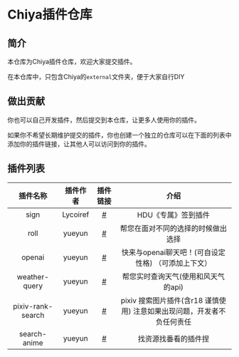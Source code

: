 # Chiya插件仓库

## 简介
本仓库为Chiya插件仓库，欢迎大家提交插件。

在本仓库中，只包含Chiya的`external`文件夹，便于大家自行DIY

## 做出贡献
你也可以自己开发插件，然后提交到本仓库，让更多人使用你的插件。

如果你不希望长期维护提交的插件，你也创建一个独立的仓库可以在下面的列表中添加你的插件链接，让其他人可以访问到你的插件。

## 插件列表

| 插件名称 | 插件作者 | 插件链接 | 介绍 |
| :-----: | :-----: | :-----: | :-----: |
| sign | Lycoiref | [#]() | HDU《专属》签到插件 |
| roll | yueyun | [#]() | 帮您在面对不同的选择的时候做出选择 |
| openai | yueyun | [#]() | 快来与openai聊天吧！(可自设定性格) （可添加上下文） |
| weather-query | yueyun | [#]() | 帮您实时查询天气(使用和风天气的api) |
| pixiv-rank-search | yueyun | [#]() | pixiv 搜索图片插件(含r18 谨慎使用) 注意如果出现问题，开发者不负任何责任 |
| search-anime | yueyun | [#]() | 找资源找番看的插件捏 |

